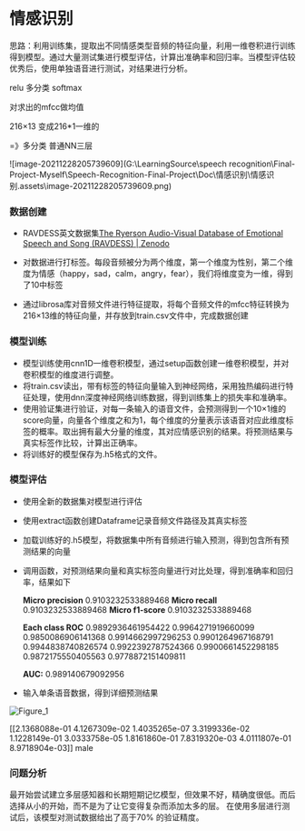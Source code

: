 # 情感识别

思路：利用训练集，提取出不同情感类型音频的特征向量，利用一维卷积进行训练得到模型。通过大量测试集进行模型评估，计算出准确率和回归率。当模型评估较优秀后，使用单独语音进行测试，对结果进行分析。

relu 多分类 softmax 

对求出的mfcc做均值

216×13 变成216*1一维的

=》多分类 普通NN三层 

![image-20211228205739609](G:\LearningSource\speech recognition\Final-Project-Myself\Speech-Recognition-Final-Project\Doc\情感识别\情感识别.assets\image-20211228205739609.png)

### 数据创建

- RAVDESS英文数据集[The Ryerson Audio-Visual Database of Emotional Speech and Song (RAVDESS) | Zenodo](https://zenodo.org/record/1188976#.Ycq0B2BBwuU)

- 对数据进行打标签。每段音频被分为两个维度，第一个维度为性别，第二个维度为情感（happy，sad，calm，angry，fear），我们将维度变为一维，得到了10中标签
- 通过librosa库对音频文件进行特征提取，将每个音频文件的mfcc特征转换为216×13维的特征向量，并存放到train.csv文件中，完成数据创建

### 模型训练

- 模型训练使用cnn1D一维卷积模型，通过setup函数创建一维卷积模型，并对卷积模型的维度进行调整。
- 将train.csv读出，带有标签的特征向量输入到神经网络，采用独热编码进行特征处理，使用dnn深度神经网络训练数据，得到训练集上的损失率和准确率。
- 使用验证集进行验证，对每一条输入的语音文件，会预测得到一个10×1维的score向量，向量各个维度之和为1，每个维度的分量表示该语音对应此维度标签的概率。取出拥有最大分量的维度，其对应情感识别的结果。将预测结果与真实标签作比较，计算出正确率。
- 将训练好的模型保存为.h5格式的文件。

### 模型评估

- 使用全新的数据集对模型进行评估

- 使用extract函数创建Dataframe记录音频文件路径及其真实标签

- 加载训练好的.h5模型，将数据集中所有音频进行输入预测，得到包含所有预测结果的向量

- 调用函数，对预测结果向量和真实标签向量进行对比处理，得到准确率和回归率，结果如下

  **Micro precision** 0.9103232533889468
  **Micro recall** 0.9103232533889468
  **Micro f1-score** 0.9103232533889468

  **Each class ROC**
  0.9892936461954422
  0.9964271919660099
  0.9850086906141368
  0.9914662997296253
  0.9901264967168791
  0.9944838740826574
  0.9922392787524366
  0.9900661452298185
  0.9872175550405563
  0.9778872151409811

  **AUC:** 0.989140679092956

- 输入单条语音数据，得到详细预测结果

![Figure_1](D:\github\Speech-Recognition-Final-Project\Doc\情感识别\Figure_1.png)

[[2.1368088e-01 4.1267309e-02 1.4035265e-07 3.3199336e-02 1.1228149e-01
  3.0333758e-05 1.8161860e-01 7.8319320e-03 4.0111807e-01 8.9718904e-03]] 
 male

### 问题分析

​		最开始尝试建立多层感知器和长期短期记忆模型，但效果不好，精确度很低。而后选择从小的开始，而不是为了让它变得复杂而添加太多的层。 在使用多层进行测试后，该模型对测试数据给出了高于70%  的验证精度。





